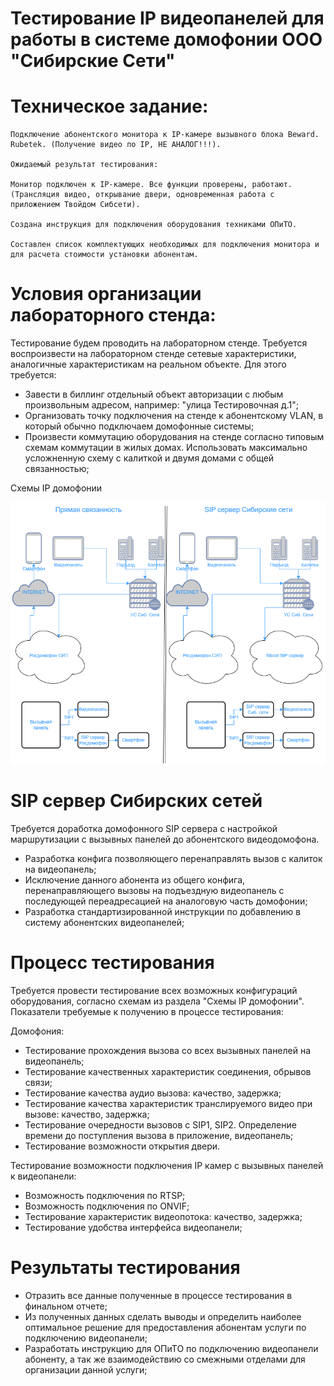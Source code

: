 # Тестирование IP видеопанелей для работы в системе домофонии ООО "Сибирские Сети"



# Техническое задание:
```
Подключение абонентского монитора к IP-камере вызывного блока Beward. Rubetek. (Получение видео по IP, НЕ АНАЛОГ!!!).

Ожидаемый результат тестирования:

Монитор подключен к IP-камере. Все функции проверены, работают. (Трансляция видео, открывание двери, одновременная работа с приложением Твойдом Сибсети).

Создана инструкция для подключения оборудования техниками ОПиТО.

Составлен список комплектующих необходимых для подключения монитора и для расчета стоимости установки абонентам.
  ```
# Условия организации лабораторного стенда:

Тестирование будем проводить на лабораторном стенде.
Требуется воспроизвести на лабораторном стенде сетевые характеристики, аналогичные характеристикам на реальном объекте. Для этого требуется:
- Завести в биллинг отдельный объект авторизации с любым произвольным адресом, например: "улица Тестировочная д.1";
- Организовать точку подключения на стенде к абонентскому VLAN, в который обычно подключаем домофонные системы;    
- Произвести коммутацию оборудования на стенде согласно типовым схемам коммутации в жилых домах. Использовать максимально усложненную схему с калиткой и двумя домами с общей связанностью;

Схемы IP домофонии

<img src="./img/shema.png" alt="shema"/>

# SIP сервер Сибирских сетей

Требуется доработка домофонного SIP сервера с настройкой маршрутизации с вызывных панелей до абонентского видеодомофона.
 - Разработка конфига позволяющего перенаправлять вызов с калиток на видеопанель;
 - Исключение данного абонента из общего конфига, перенаправляющего вызовы на подъездную видеопанель с последующей переадресацией на аналоговую часть домофонии;
 - Разработка стандартизированной инструкции по добавлению в систему абонентских видеопанелей;

# Процесс тестирования

Требуется провести тестирование всех возможных конфигураций оборудования, согласно схемам из раздела "Схемы IP домофонии". Показатели требуемые к получению в процессе тестирования:

Домофония:
 - Тестирование прохождения вызова со всех вызывных панелей на видеопанель;
 - Тестирование качественных характеристик соединения, обрывов связи;
 - Тестирование качества аудио вызова: качество, задержка;
 - Тестирование качества характеристик транслируемого видео при вызове: качество, задержка;
 - Тестирование очередности вызовов с SIP1, SIP2. Определение времени до поступления вызова в приложение, видеопанель;
 - Тестирование возможности открытия двери.

 Тестирование возможности подключения IP камер с вызывных панелей к видеопанели:
 - Возможность подключения по RTSP;
 - Возможность подключения по ONVIF;
 - Тестирование характеристик видеопотока: качество, задержка;
 - Тестирование удобства интерфейса видеопанели;
 
 # Результаты тестирования

 - Отразить все данные полученные в процессе тестирования в финальном отчете;
 - Из полученных данных сделать выводы и определить наиболее оптимальное решение для предоставления абонентам услуги по подключению видеопанели;
 - Разработать инструкцию для ОПиТО по подключению видеопанели абоненту, а так же взаимодействию со смежными отделами для организации данной услуги;